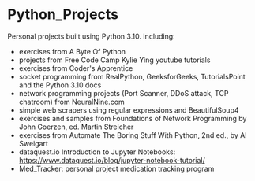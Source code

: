 # Python_Projects
Personal projects built using Python 3.10.
Including:
  - exercises from A Byte Of Python
  - projects from Free Code Camp Kylie Ying youtube tutorials
  - exercises from Coder's Apprentice
  - socket programming from RealPython, GeeksforGeeks, TutorialsPoint and the Python 3.10 docs
  - network programming projects (Port Scanner, DDoS attack, TCP chatroom) from NeuralNine.com
  - simple web scrapers using regular expressions and BeautifulSoup4
  - exercises and samples from Foundations of Network Programming by John Goerzen, ed. Martin Streicher
  - exercises from Automate The Boring Stuff With Python, 2nd ed., by Al Sweigart
  - dataquest.io Introduction to Jupyter Notebooks: https://www.dataquest.io/blog/jupyter-notebook-tutorial/
  - Med_Tracker: personal project medication tracking program
